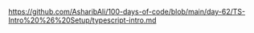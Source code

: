 https://github.com/AsharibAli/100-days-of-code/blob/main/day-62/TS-Intro%20%26%20Setup/typescript-intro.md